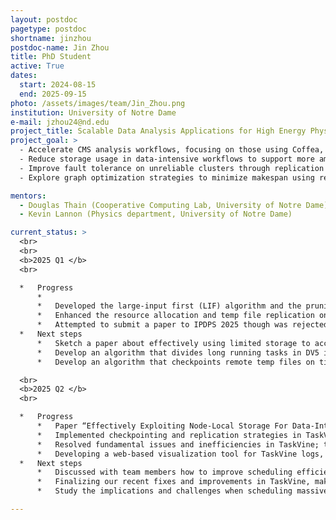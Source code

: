 ```yaml
---
layout: postdoc
pagetype: postdoc
shortname: jinzhou
postdoc-name: Jin Zhou
title: PhD Student
active: True
dates:
  start: 2024-08-15
  end: 2025-09-15
photo: /assets/images/team/Jin_Zhou.png
institution: University of Notre Dame
e-mail: jzhou24@nd.edu
project_title: Scalable Data Analysis Applications for High Energy Physics
project_goal: >
  - Accelerate CMS analysis workflows, focusing on those using Coffea, Dask, and TaskVine.
  - Reduce storage usage in data-intensive workflows to support more ambitious computations.
  - Improve fault tolerance on unreliable clusters through replication and checkpointing.
  - Explore graph optimization strategies to minimize makespan using real-time information.

mentors:
  - Douglas Thain (Cooperative Computing Lab, University of Notre Dame)
  - Kevin Lannon (Physics department, University of Notre Dame)

current_status: >
  <br>
  <br>
  <b>2025 Q1 </b>
  <br>

  *   Progress
      *   
      *   Developed the large-input first (LIF) algorithm and the pruning algorithm which effectively reduce the storage consumption by over 90% while running hundreds of thousands of tasks.
      *   Enhanced the resource allocation and temp file replication on the task scheduler side.
      *   Attempted to submit a paper to IPDPS 2025 though was rejected.
  *   Next steps
      *   Sketch a paper about effectively using limited storage to accomplish enormous computations.
      *   Develop an algorithm that divides long running tasks in DV5 into smaller ones, which reduces the overhead of rerunning tasks on worker evictions but increases the latency of scheduling a large number of small tasks, so the next plan would be trying to strike a balance between task scheduling and fault tolerance.
      *   Develop an algorithm that checkpoints remote temp files on time to reduce the risk of losing critical files.

  <br>
  <b>2025 Q2 </b>
  <br>

  *   Progress
      *   Paper “Effectively Exploiting Node-Local Storage For Data-Intensive Scientific Workflows” submitted to SC’ 25.
      *   Implemented checkpointing and replication strategies in TaskVine, both significantly improve workflow performance on unreliable clusters.
      *   Resolved fundamental issues and inefficiencies in TaskVine; the scheduler now handles very large workflows efficiently. Our most recent success was that we completed an 8-million-task workflow in 20 hours.
      *   Developing a web-based visualization tool for TaskVine logs, optimized for fast log parsing, CSV generation, and displaying key statistics. Available on [GitHub](https://github.com/cooperative-computing-lab/taskvine-report-tool).
  *   Next steps
      *   Discussed with team members how to improve scheduling efficiency by better handling pending and ready tasks—an issue that has caused severe slowdowns on unreliable clusters and remained unresolved for over half a year.
      *   Finalizing our recent fixes and improvements in TaskVine, make sure we have a stable Conda release by the end of June and all our users are happy to use it.
      *   Study the implications and challenges when scheduling massive workflows with millions of tasks.

---
```

